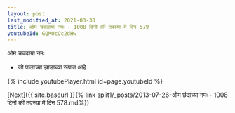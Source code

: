 ```yaml
---
layout: post
last_modified_at: 2021-03-30
title: ओम चचढाया नमः - 1008 दिनों की तपस्या में दिन 579
youtubeId: GQMOcOc2dHw
---
```

 
 
 ओम चचढाया नमः  
 
 -  जो पालाच्या झाडाच्या रूपात आहे 
 
  
 
  
 
 
 
 
 
 


{% include youtubePlayer.html id=page.youtubeId %}
 
[Next]({{ site.baseurl }}{% link  split1/_posts/2013-07-26-ओम छंदाच्या नमः - 1008 दिनों की तपस्या में दिन 578.md%})
 
